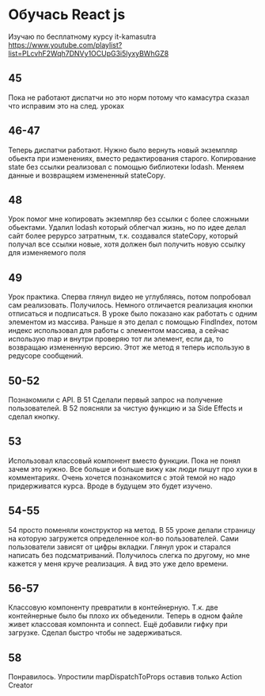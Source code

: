 # Обучась React js

Изучаю по бесплатному курсу it-kamasutra  
https://www.youtube.com/playlist?list=PLcvhF2Wqh7DNVy1OCUpG3i5lyxyBWhGZ8  
  
  
## 45  
Пока не работают диспатчи но это норм потому что камасутра сказал что исправим это на след. уроках
  

## 46-47  
Теперь диспатчи работают. Нужно было вернуть новый экземпляр обьекта при изменениях, вместо редактирования старого. Копирование state без ссылки реализовал с помощью библиотеки lodash. Меняем данные и возвращяем измененный stateCopy.
  

## 48  
Урок помог мне копировать экземпляр без ссылки с более сложными обьектами. Удалил lodash который облегчал жизнь, но по идее делал сайт более рерурсо затратным, т.к. создавался stateCopy, который получал все ссылки новые, хотя должен был получить новую ссылку для изменяемого поля  
  
  
## 49  
Урок практика. Сперва глянул видео не углубляясь, потом попробовал сам реализовать. Получилось. Немного отличается реализация кнопки отписаться и подписаться. В уроке было показано как работать с одним элементом из массива. Раньше я это делал с помощью FindIndex, потом индекс использовал для работы с элементом массива, а сейчас использую map и внутри проверяю тот ли элемент, если да, то возвращаю измененную версию. Этот же метод я теперь использую в редусоре сообщений.

## 50-52
Познакомили с API. В 51 Сделали первый запрос на получение пользователей. В 52 поясняли за чистую функцию и за Side Effects и сделал кнопку.

## 53
Использовал классовый компонент вместо функции. Пока не понял зачем это нужно. Все больше и больше вижу как люди пишут про хуки в комментариях. Очень хочется познакомится с этой темой но надо придерживатся курса. Вроде в будущем это будет изучено.

## 54-55
54 просто поменяли конструктор на метод. В 55 уроке делали страницу на которую загружется определенное кол-во пользователей. Сами пользователи зависят от цифры вкладки. Глянул урок и старался написать без подсматриваний. Получилось слегка по другому, но мне кажется у меня круче реализация. А вид это уже дело времени.

## 56-57 
Классовую компоненту превратили в контейнерную. Т.к. две контейнерные было бы плохо их объеденили. Теперь в одном файле живет классовая компоннта и connect. Ещё добавили гифку при загрузке. Сделал быстро чтобы не задерживаться.

## 58 
Понравилось. Упростили mapDispatchToProps оставив только Action Creator
